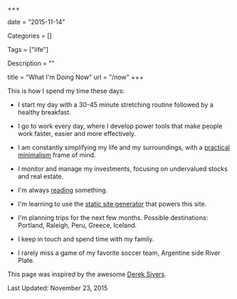 +++

date = "2015-11-14"

Categories = []

Tags = ["life"]

Description = ""

title = "What I'm Doing Now"
url = "/now"
+++



This is how I spend my time these days:

* I start my day with a 30-45 minute stretching routine followed by a healthy breakfast. 

* I go to work every day, where I develop power tools that make people work faster, easier and more effectively.

* I am constantly simplifying my life and my surroundings, with a [practical minimalism](http://www.mariosanchez.org/mini) frame of mind.

* I monitor and manage my investments, focusing on undervalued stocks and real estate.

* I'm always [reading](../reading/) something.

* I'm learning to use the [static site generator](http://gohugo.io) that powers this site. 

* I'm planning trips for the next few months. Possible destinations: Portland, Raleigh, Peru, Greece, Iceland.

* I keep in touch and spend time with my family.

* I rarely miss a game of my favorite soccer team, Argentine side River Plate.

This page was inspired by the awesome [Derek Sivers](http://www.sivers.org/nowff).

Last Updated: November 23, 2015